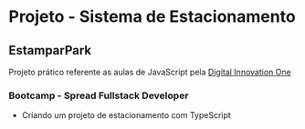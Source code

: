 # Projeto - Sistema de Estacionamento

## EstamparPark

Projeto prático referente as aulas de JavaScript pela [Digital Innovation One](https://web.dio.me/)

### Bootcamp - Spread Fullstack Developer

- Criando um projeto de estacionamento com TypeScript